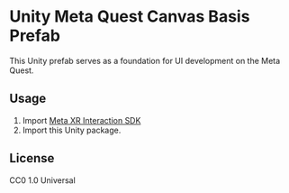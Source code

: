 # Unity Meta Quest Canvas Basis Prefab

This Unity prefab serves as a foundation for UI development on the Meta Quest.

## Usage

1. Import [Meta XR Interaction SDK](https://assetstore.unity.com/packages/tools/integration/meta-xr-interaction-sdk-264559)
2. Import this Unity package.

## License

CC0 1.0 Universal
